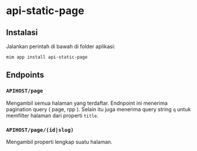 # api-static-page

## Instalasi

Jalankan perintah di bawah di folder aplikasi:

```
mim app install api-static-page
```

## Endpoints

### `APIHOST/page`

Mengambil semua halaman yang terdaftar. Endnpoint ini menerima pagination query ( page, rpp ). Selain itu juga menerima query string `q` untuk memfilter halaman dari properti `title`.

### `APIHOST/page/(id|slug)`

Mengambil properti lengkap suatu halaman.